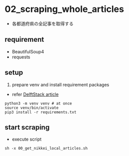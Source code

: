 # 02_scraping_whole_articles
- 各都道府県の全記事を取得する

## requirement
- BeautifulSoup4
- requests

## setup
1. prepare venv and install requirement packages
  - refer [DelftStack article](https://www.delftstack.com/ja/howto/python/python-create-requirements.txt/#pip-%25E3%2583%2591%25E3%2583%2583%25E3%2582%25B1%25E3%2583%25BC%25E3%2582%25B8%25E3%2582%25A4%25E3%2583%25B3%25E3%2582%25B9%25E3%2583%2588%25E3%2583%25BC%25E3%2583%25A9%25E3%2583%25BC%25E3%2582%2592%25E4%25BD%25BF%25E7%2594%25A8%25E3%2581%2597%25E3%2581%25A6-requirements.txt-%25E3%2582%2592%25E4%25BD%259C%25E6%2588%2590%25E3%2581%2599%25E3%2582%258B)
```shell
python3 -m venv venv # at once
source venv/bin/activate
pip3 install -r requirements.txt
```

## start scraping
- execute script
```shell
sh -x 00_get_nikkei_local_articles.sh
```